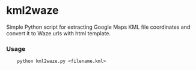 # kml2waze

Simple Python script for extracting Google Maps KML file coordinates and convert it to Waze urls with html template.

### Usage

```
	python kml2waze.py <filename.kml>
```
